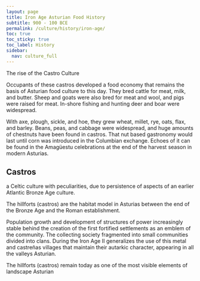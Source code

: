 ```yaml
---
layout: page
title: Iron Age Asturian Food History
subtitle: 900 - 100 BCE
permalink: /culture/history/iron-age/
toc: true
toc_sticky: true
toc_label: History
sidebar:
  nav: culture_full
---
```

The rise of the Castro Culture

Occupants of these castros developed a food economy that remains the basis of Asturian food culture to this day. They bred cattle for meat, milk, and butter. Sheep and goats were also bred for meat and wool, and pigs were raised for meat. In-shore fishing and hunting deer and boar were widespread.

With axe, plough, sickle, and hoe, they grew wheat, millet, rye, oats, flax, and barley. Beans, peas, and cabbage were widespread, and huge amounts of chestnuts have been found in castros. That nut based gastronomy would last until corn was introduced in the Columbian exchange. Echoes of it can be found in the Amagüestu celebrations at the end of the harvest season in modern Asturias. 

## Castros
a Celtic culture with peculiarities, due to persistence of aspects of an earlier Atlantic Bronze Age culture.

The hillforts (castros) are the habitat model in Asturias between the end of the Bronze Age and the Roman establishment.

Population growth and development of structures of power increasingly stable behind the creation of the first fortified settlements as an emblem of the community. The collecting society fragmented into small communities divided into clans. During the Iron Age II generalizes the use of this metal and castreñas villages that maintain their autarkic character, appearing in all the valleys  Asturian.

The hillforts (castros) remain today as one of the most visible elements of landscape Asturian